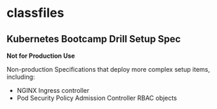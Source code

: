 # classfiles


## Kubernetes Bootcamp Drill Setup Spec

**Not for Production Use**

Non-production Specifications that deploy more complex setup items, including:

- NGINX Ingress controller
- Pod Security Policy Admission Controller RBAC objects